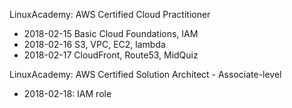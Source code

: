 LinuxAcademy: AWS Certified Cloud Practitioner

- 2018-02-15 Basic Cloud Foundations, IAM
- 2018-02-16 S3, VPC, EC2, lambda
- 2018-02-17 CloudFront, Route53, MidQuiz

LinuxAcademy: AWS Certified Solution Architect - Associate-level
- 2018-02-18: IAM role
